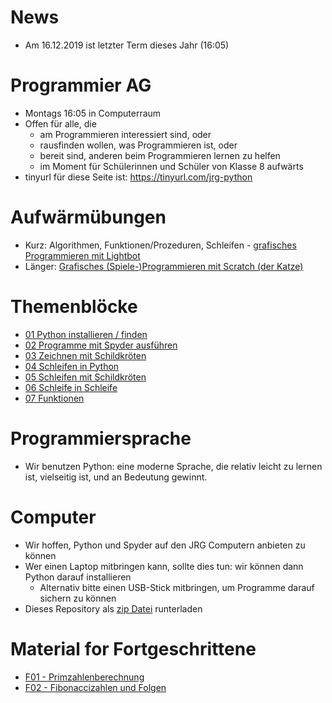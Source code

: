 # News

- Am 16.12.2019 ist letzter Term dieses Jahr (16:05)

# Programmier AG

- Montags 16:05 in Computerraum 
- Offen für alle, die
  - am Programmieren interessiert sind, oder
  - rausfinden wollen, was Programmieren ist, oder
  - bereit sind, anderen beim Programmieren lernen zu helfen
  - im Moment für Schülerinnen und Schüler von Klasse 8 aufwärts
- tinyurl für diese Seite ist: https://tinyurl.com/jrg-python

# Aufwärmübungen
- Kurz: Algorithmen, Funktionen/Prozeduren, Schleifen - [grafisches Programmieren mit Lightbot](https://lightbot.com/hour-of-code.html)
- Länger: [Grafisches (Spiele-)Programmieren mit Scratch (der Katze)](https://scratch.mit.edu)

# Themenblöcke
- [01 Python installieren / finden](01/readme.md)
- [02 Programme mit Spyder ausführen](02-spyder/readme.md)
- [03 Zeichnen mit Schildkröten](03-turtle/readme.md)
- [04 Schleifen in Python](04-for-loop/readme.md)
- [05 Schleifen mit Schildkröten](05-turtle-loop/readme.md)
- [06 Schleife in Schleife](06-nested-loops/readme.md)
- [07 Funktionen](07-functions/readme.md)

# Programmiersprache
- Wir benutzen Python: eine moderne Sprache, die relativ leicht zu
  lernen ist, vielseitig ist, und an Bedeutung gewinnt.

# Computer
- Wir hoffen, Python und Spyder auf den JRG Computern anbieten zu können
- Wer einen Laptop mitbringen kann, sollte dies tun: wir können dann
  Python darauf installieren
  - Alternativ bitte einen USB-Stick mitbringen, um Programme darauf sichern zu können
- Dieses Repository als [zip Datei](https://github.com/fangohr/jrg/archive/master.zip) runterladen


# Material for Fortgeschrittene
- [F01 - Primzahlenberechnung](F01-Primzahlen/readme.md)
- [F02 - Fibonaccizahlen und Folgen](F02-Fibonacci-Folge/readme.md)
